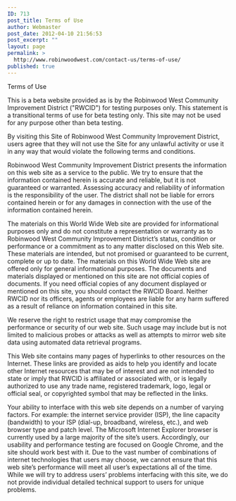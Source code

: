 ```yaml
---
ID: 713
post_title: Terms of Use
author: Webmaster
post_date: 2012-04-10 21:56:53
post_excerpt: ""
layout: page
permalink: >
  http://www.robinwoodwest.com/contact-us/terms-of-use/
published: true
---
```

Terms of Use

This is a beta website provided as is by the Robinwood West Community Improvement District ("RWCID") for testing purposes only. This statement is a transitional terms of use for beta testing only. This site may not be used for any purpose other than beta testing.

By visiting this Site of Robinwood West Community Improvement District, users agree that they will not use the Site for any unlawful activity or use it in any way that would violate the following terms and conditions.

Robinwood West Community Improvement District presents the information on this web site as a service to the public. We try to ensure that the information contained herein is accurate and reliable, but it is not guaranteed or warranted. Assessing accuracy and reliability of information is the responsibility of the user. The district shall not be liable for errors contained herein or for any damages in connection with the use of the information contained herein.

The materials on this World Wide Web site are provided for informational purposes only and do not constitute a representation or warranty as to Robinwood West Community Improvement District’s status, condition or performance or a commitment as to any matter disclosed on this Web site. These materials are intended, but not promised or guaranteed to be current, complete or up to date. The materials on this World Wide Web site are offered only for general informational purposes. The documents and materials displayed or mentioned on this site are not official copies of documents. If you need official copies of any document displayed or mentioned on this site, you should contact the RWCID Board. Neither RWCID nor its officers, agents or employees are liable for any harm suffered as a result of reliance on information contained in this site. 

We reserve the right to restrict usage that may compromise the performance or security of our web site. Such usage may include but is not limited to malicious probes or attacks as well as attempts to mirror web site data using automated data retrieval programs. 

This Web site contains many pages of hyperlinks to other resources on the Internet. These links are provided as aids to help you identify and locate other Internet resources that may be of interest and are not intended to state or imply that RWCID is affiliated or associated with, or is legally authorized to use any trade name, registered trademark, logo, legal or official seal, or copyrighted symbol that may be reflected in the links. 

Your ability to interface with this web site depends on a number of varying factors. For example: the internet service provider (ISP), the line capacity (bandwidth) to your ISP (dial-up, broadband, wireless, etc.), and web browser type and patch level. The Microsoft Internet Explorer browser is currently used by a large majority of the site’s users. Accordingly, our usability and performance testing are focused on Google Chrome, and the site should work best with it. Due to the vast number of combinations of internet technologies that users may choose, we cannot ensure that this web site’s performance will meet all user’s expectations all of the time. While we will try to address users’ problems interfacing with this site, we do not provide individual detailed technical support to users for unique problems.